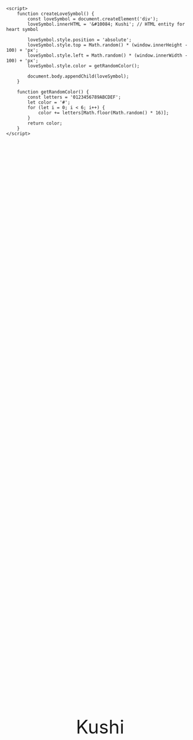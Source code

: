 <html>
<head>
    <title>Love Symbol</title>
    <style>
        #loveSymbol {
            font-size: 50px;
            position: absolute;
            top: 50%;
            left: 50%;
            transform: translate(-50%, -50%);
            cursor: pointer;
        }
    </style>
</head>
<body>
    <div id="loveSymbol" onclick="createLoveSymbol()">Kushi</div>

    <script>
        function createLoveSymbol() {
            const loveSymbol = document.createElement('div');
            loveSymbol.innerHTML = '&#10084; Kushi'; // HTML entity for heart symbol

            loveSymbol.style.position = 'absolute';
            loveSymbol.style.top = Math.random() * (window.innerHeight - 100) + 'px';
            loveSymbol.style.left = Math.random() * (window.innerWidth - 100) + 'px';
            loveSymbol.style.color = getRandomColor();

            document.body.appendChild(loveSymbol);
        }

        function getRandomColor() {
            const letters = '0123456789ABCDEF';
            let color = '#';
            for (let i = 0; i < 6; i++) {
                color += letters[Math.floor(Math.random() * 16)];
            }
            return color;
        }
    </script>
</body>
</html>
